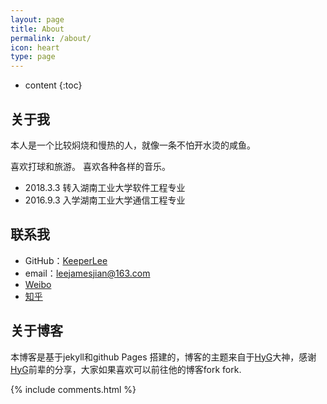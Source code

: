```yaml
---
layout: page
title: About
permalink: /about/
icon: heart
type: page
---
```


* content
{:toc}

## 关于我

本人是一个比较焖烧和慢热的人，就像一条不怕开水烫的咸鱼。
 
喜欢打球和旅游。
喜欢各种各样的音乐。


* 2018.3.3 转入湖南工业大学软件工程专业
* 2016.9.3 入学湖南工业大学通信工程专业


## 联系我

* GitHub：[KeeperLee](https://github.com/KeeperLee)
* email：leejamesjian@163.com
* [Weibo](http://weibo.com/ThomasJerryLee)
* [知乎](https://www.zhihu.com/people/Thomas-Jerry-Lee)


## 关于博客
本博客是基于jekyll和github Pages 搭建的，博客的主题来自于[HyG](https://github.com/Gaohaoyang)大神，感谢[HyG](https://github.com/Gaohaoyang)前辈的分享，大家如果喜欢可以前往他的博客fork fork.


{% include comments.html %}
